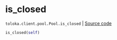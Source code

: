 # is_closed
`toloka.client.pool.Pool.is_closed` | [Source code](https://github.com/Toloka/toloka-kit/blob/v0.1.24/src/client/pool.py#L239)

```python
is_closed(self)
```

